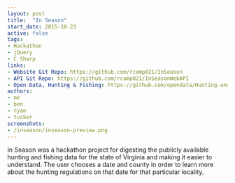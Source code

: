 ```yaml
---
layout: post
title:  "In Season"
start_date: 2015-10-23
active: false
tags:
- Hackathon
- jQuery
- C Sharp
links:
- Website Git Repo: https://github.com/rcamp021/InSeason
- API Git Repo: https://github.com/rcamp021/InSeasonWebAPI
- Open Data, Hunting & Fishing: https://github.com/opendata/Hunting-and-Fishing
authors:
- me
- ben
- ryan
- tucker
screenshots:
- /inseason/inseason-preview.png
---
```


In Season was a hackathon project for digesting the publicly available hunting and fishing data for the state of Virginia and making it easier to understand. The user chooses a date and county in order to learn more about the hunting regulations on that date for that particular locality.

